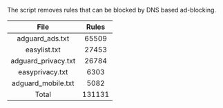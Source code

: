 The script removes rules that can be blocked by DNS based ad-blocking.


| File | Rules |
|:----:|:-----:|
| adguard_ads.txt | 65509 |
| easylist.txt | 27453 |
| adguard_privacy.txt | 26784 |
| easyprivacy.txt | 6303 |
| adguard_mobile.txt | 5082 |
| Total | 131131 |